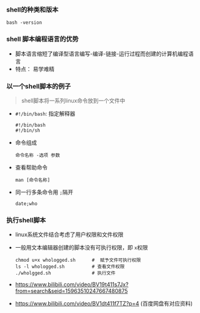 ### shell的种类和版本


```
bash -version
```


### shell 脚本编程语言的优势

* 脚本语言缩短了编译型语言编写-编译-链接-运行过程而创建的计算机编程语言
* 特点： 易学难精


### 以一个shell脚本的例子

> shell脚本将一系列linux命令放到一个文件中

* `#!/bin/bash`: 指定解释器
    ```
    #!/bin/bash
    #!/bin/sh
    ```
* 命令组成
    ```
    命令名称 -选项 参数 
    ```
* 查看帮助命令
    ```
    man [命令名称]
    ```
* 同一行多条命令用 `;`隔开
    ```
    date;who
    ```

### 执行shell脚本

* linux系统文件结合考虑了用户权限和文件权限
* 一般用文本编辑器创建的脚本没有可执行权限，即 `x`权限
    ```
    chmod u+x whologged.sh      #  赋予文件可执行权限
    ls -l whologged.sh          # 查看文件权限
    ./wholgged.sh               # 执行文件
    ```
  
  
  
* https://www.bilibili.com/video/BV19t411s7Jx?from=search&seid=15963510247667480875
* https://www.bilibili.com/video/BV1dt411f7TZ?p=4 (百度网盘有对应资料)